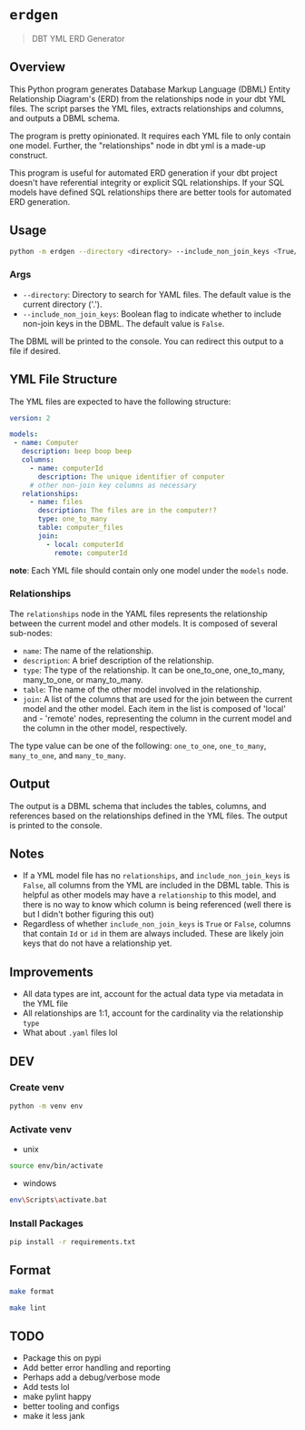 # `erdgen`

> DBT YML ERD Generator

## Overview

This Python program generates Database Markup Language (DBML) Entity Relationship Diagram's (ERD) from the relationships node in your dbt YML files. The script parses the YML files, extracts relationships and columns, and outputs a DBML schema.

The program is pretty opinionated. It requires each YML file to only contain one model. Further, the "relationships" node in dbt yml is a made-up construct.

This program is useful for automated ERD generation if your dbt project doesn't have referential integrity or explicit SQL relationships. If your SQL models have defined SQL relationships there are better tools for automated ERD generation.

## Usage

```bash
python -m erdgen --directory <directory> --include_non_join_keys <True/False>
```

### Args

- `--directory`: Directory to search for YAML files. The default value is the current directory ('.').
- `--include_non_join_keys`: Boolean flag to indicate whether to include non-join keys in the DBML. The default value is `False`.

The DBML will be printed to the console. You can redirect this output to a file if desired.

## YML File Structure

The YML files are expected to have the following structure:

```yml
version: 2

models:
 - name: Computer
   description: beep boop beep
   columns:
     - name: computerId
       description: The unique identifier of computer
     # other non-join key columns as necessary
   relationships:
     - name: files
       description: The files are in the computer!?
       type: one_to_many
       table: computer_files
       join:
         - local: computerId
           remote: computerId
```

**note**: Each YML file should contain only one model under the `models` node.

### Relationships

The `relationships` node in the YAML files represents the relationship between the current model and other models. It is composed of several sub-nodes:

- `name`: The name of the relationship.
- `description`: A brief description of the relationship.
- `type`: The type of the relationship. It can be one_to_one, one_to_many, many_to_one, or many_to_many.
- `table`: The name of the other model involved in the relationship.
- `join`: A list of the columns that are used for the join between the current model and the other model. Each item in the list is composed of 'local' and - 'remote' nodes, representing the column in the current model and the column in the other model, respectively.

The type value can be one of the following: `one_to_one`, `one_to_many`, `many_to_one`, and `many_to_many`.

## Output

The output is a DBML schema that includes the tables, columns, and references based on the relationships defined in the YML files. The output is printed to the console.

## Notes

- If a YML model file has no `relationships`, and `include_non_join_keys` is `False`, all columns from the YML are included in the DBML table. This is helpful as other models may have a `relationship` to this model, and there is no way to know which column is being referenced (well there is but I didn't bother figuring this out)
- Regardless of whether `include_non_join_keys` is `True` or `False`, columns that contain `Id` or `id` in them are always included. These are likely join keys that do not have a relationship yet.

## Improvements

- All data types are int, account for the actual data type via metadata in the YML file
- All relationships are 1:1, account for the cardinality via the relationship `type`
- What about `.yaml` files lol

## DEV

### Create venv

```bash
python -m venv env
```

### Activate venv

- unix

```bash
source env/bin/activate
```

- windows

```bash
env\Scripts\activate.bat
```

### Install Packages

```bash
pip install -r requirements.txt
```

## Format

```bash
make format
```

```bash
make lint
```

## TODO

- Package this on pypi
- Add better error handling and reporting
- Perhaps add a debug/verbose mode
- Add tests lol
- make pylint happy
- better tooling and configs
- make it less jank
